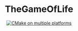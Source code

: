  <h1 align="center">
  TheGameOfLife
</h1>
<p align="center">
  <a href="https://github.com/garobcsi/TheGameOfLife/actions/workflows/cmake-multi-platform.yml">
    <img alt="CMake on multiple platforms" src="https://github.com/garobcsi/TheGameOfLife/actions/workflows/cmake-multi-platform.yml/badge.svg" />
  </a>
</p>
